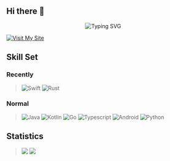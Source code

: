 ## Hi there 👋

<div align="center">
    <img
        src="https://readme-typing-svg.herokuapp.com?font=Fira+Code&weight=500&size=28&duration=3000&pause=1000&color=58A6FF&center=true&vCenter=true&random=false&width=600&height=60&lines=Open-ource+Enthusiast;Full-stack+Developer;Developing+on+macOS"
        alt="Typing SVG"
    />
</div>


[![Visit My Site](https://img.shields.io/badge/Visit%20My%20Site-rivermao.com-00CED1?style=for-the-badge)](https://rivermao.com)




## Skill Set

### Recently
> ![Swift](https://img.shields.io/badge/-Swift-orange?style=flat-square&logo=swift&logoColor=white)
> ![Rust](https://img.shields.io/badge/-Rust-red?style=flat-square&logo=rust&logoColor=white)

### Normal

> ![Java](https://img.shields.io/badge/-Java-gray?style=flat-square&logo=openjdk&logoColor=white)
> ![Kotlin](https://img.shields.io/badge/-Kotlin-pink?style=flat-square&logo=kotlin&logoColor=white)
> ![Go](https://img.shields.io/badge/-Go-blue?style=flat-square&logo=go&logoColor=white)
> ![Typescript](https://img.shields.io/badge/-Typescript-darkblue?style=flat-square&logo=typescript&logoColor=white)
> ![Android](https://img.shields.io/badge/-Android-brightgreen?style=flat-square&logo=android&logoColor=white)
> ![Python](https://img.shields.io/badge/-Python-yellow?style=flat-square&logo=python&logoColor=white)

## Statistics

> ![](https://github-readme-stats.vercel.app/api?username=vaspike&include_orgs=true&hide_title=false&hide_border=true&show_icons=true&include_all_commits=true&line_height=20&bg_color=0,EC6C6C,FFD479,FFFC79,73FA79&theme=graywhite&locale=en)
![](https://github-readme-stats.vercel.app/api/top-langs/?username=vaspike&hide_title=false&hide=c&hide_border=true&layout=compact&bg_color=0,73FA79,73FDFF,D783FF&theme=graywhite&locale=en)
>
<!--
**vaspike/vaspike** is a ✨ _special_ ✨ repository because its `README.md` (this file) appears on your GitHub profile.

Here are some ideas to get you started:

- 🔭 I’m currently working on ...
- 🌱 I’m currently learning ...
- 👯 I’m looking to collaborate on ...
- 🤔 I’m looking for help with ...
- 💬 Ask me about ...
- 📫 How to reach me: ...
- 😄 Pronouns: ...
- ⚡ Fun fact: ...
-->
